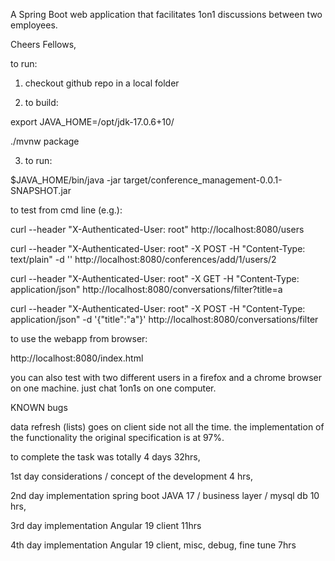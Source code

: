 A Spring Boot web application that facilitates 1on1 discussions between two employees.

Cheers Fellows,


to run:

1) checkout github repo in a local folder

2) to build:

  export JAVA_HOME=/opt/jdk-17.0.6+10/

  ./mvnw package

3) to run:

  $JAVA_HOME/bin/java -jar target/conference_management-0.0.1-SNAPSHOT.jar


to test from cmd line (e.g.):

  curl --header "X-Authenticated-User: root" http://localhost:8080/users

  curl --header "X-Authenticated-User: root" -X POST -H "Content-Type: text/plain" -d '' http://localhost:8080/conferences/add/1/users/2
  
  curl --header "X-Authenticated-User: root" -X GET -H "Content-Type: application/json" http://localhost:8080/conversations/filter?title=a
  
  curl --header "X-Authenticated-User: root" -X POST -H "Content-Type: application/json" -d '{"title":"a"}' http://localhost:8080/conversations/filter


to use the webapp from browser:

  http://localhost:8080/index.html

you can also test with two different users in a firefox and a chrome browser on one machine. just chat 1on1s on one computer.



KNOWN bugs

  data refresh (lists) goes on client side not all the time. the implementation of the functionality the original specification is at 97%.


to complete the task was totally 4 days 32hrs,

  1st day considerations / concept of the development 4 hrs,

  2nd day implementation spring boot JAVA 17 / business layer / mysql db 10 hrs,

  3rd day implementation Angular 19 client 11hrs

  4th day implementation Angular 19 client, misc, debug, fine tune 7hrs
